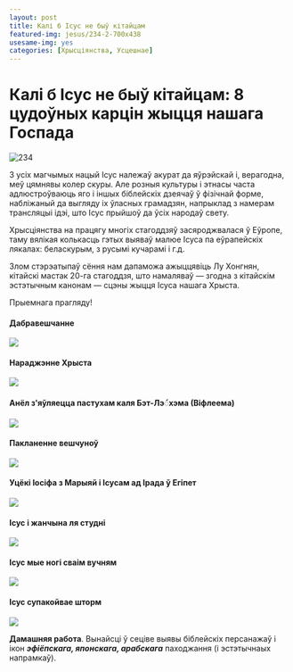 ```yaml
---
layout: post
title: Калі б Ісус не быў кітайцам
featured-img: jesus/234-2-700x438
usesame-img: yes
categories: [Хрысціянства, Усцешнае]
---
```



# Калі б Ісус не быў кітайцам: 8 цудоўных карцін жыцця нашага Госпада



![](/ublozie/assets/img/posts/jesus/234-2-700x438.jpg "234")


З усіх магчымых нацый Ісус належаў акурат да яўрэйскай і, верагодна, меў цямнявы колер скуры. Але розныя культуры і этнасы часта адлюстроўваюць яго і іншых біблейскіх дзеячаў ў фізічнай форме,  набліжаный да выгляду іх ўласных грамадзян, напрыклад з намерам трансляцыі ідэі, што Ісус прыйшоў да ўсіх народаў свету.

Хрысціянства на працягу многіх стагоддзяў засяроджвалася ў Еўропе, таму вялікая колькасць гэтых выяваў малюе Ісуса па еўрапейскіх лякалах: беласкурым, з русымі кучарамі і г.д.


Злом стэрэатыпаў сёння нам дапаможа ажыццявіць Лу Хонгнян, кітайскі мастак 20-га стагоддзя, што намаляваў — згодна з кітайскім эстэтычным канонам — сцэны жыцця Ісуса нашага Хрыста.

Прыемнага прагляду!


#### Дабравешчанне

![](/ublozie/assets/img/posts/jesus/2.jpg)


#### Нараджэнне Хрыста

![](/ublozie/assets/img/posts/jesus/1-2.jpg)

#### Анёл з'яўляецца пастухам каля Бэт-Лэ◌́хэма (Віфлеема)

![](/ublozie/assets/img/posts/jesus/3.jpg)

#### Пакланенне вешчуноў

![](/ublozie/assets/img/posts/jesus/4.jpg)

#### Уцёкі Іосіфа з Марыяй і Ісусам ад Ірада ў Егіпет 

![](/ublozie/assets/img/posts/jesus/5.jpg)

#### Ісус і жанчына ля студні

![](/ublozie/assets/img/posts/jesus/6.jpg)

#### Ісус мые ногі сваім вучням

![](/ublozie/assets/img/posts/jesus/7.jpg)

#### Ісус супакойвае шторм

![](/ublozie/assets/img/posts/jesus/8.jpg)

**Дамашняя работа**. Вынайсці ў сеціве выявы біблейскіх персанажаў і ікон ***эфіёпскага, японскага, арабскага*** паходжання (і эстэтычнаых напрамкаў).
